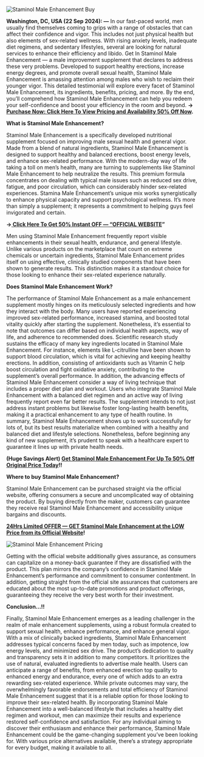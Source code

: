 
![Staminol Male Enhancement Buy](https://github.com/user-attachments/assets/fb5660c9-1963-41a9-b30f-ba8b2825cd38)



**Washington, DC, USA (22 Sep 2024): —** In our fast-paced world, men usually find themselves coming to grips with a range of obstacles that can affect their confidence and vigor. This includes not just physical health but also elements of sex-related wellness. With rising anxiety levels, inadequate diet regimens, and sedentary lifestyles, several are looking for natural services to enhance their efficiency and libido. Get In Staminol Male Enhancement — a male improvement supplement that declares to address these very problems. Developed to support healthy erections, increase energy degrees, and promote overall sexual health, Staminol Male Enhancement is amassing attention among males who wish to reclaim their younger vigor. This detailed testimonial will explore every facet of Staminol Male Enhancement, its ingredients, benefits, pricing, and more. By the end, you’ll comprehend how Staminol Male Enhancement can help you redeem your self-confidence and boost your efficiency in the room and beyond. **→ [Purchase Now: Click Here To View Pricing and Availability 50% Off Now](https://supplementcarts.com/staminol-male-enhancement-official/).**


**What is Staminol Male Enhancement?**

Staminol Male Enhancement is a specifically developed nutritional supplement focused on improving male sexual health and general vigor. Made from a blend of natural ingredients, Staminol Male Enhancement is designed to support healthy and balanced erections, boost energy levels, and enhance sex-related performance. With the modern-day way of life taking a toll on men’s health, many are turning to supplements like Staminol Male Enhancement to help neutralize the results.
This premium formula concentrates on dealing with typical male issues such as reduced sex drive, fatigue, and poor circulation, which can considerably hinder sex-related experiences. Stamina Male Enhancement’s unique mix works synergistically to enhance physical capacity and support psychological wellness. It’s more than simply a supplement; it represents a commitment to helping guys feel invigorated and certain.


**→[ Click Here To Get 50% Instant OFF — “OFFICIAL WEBSITE](https://supplementcarts.com/staminol-male-enhancement-official/)”**


Men using Staminol Male Enhancement frequently report visible enhancements in their sexual health, endurance, and general lifestyle. Unlike various products on the marketplace that count on extreme chemicals or uncertain ingredients, Staminol Male Enhancement prides itself on using effective, clinically studied components that have been shown to generate results. This distinction makes it a standout choice for those looking to enhance their sex-related experience naturally.


**Does Staminol Male Enhancement Work?**

The performance of Staminol Male Enhancement as a male enhancement supplement mostly hinges on its meticulously selected ingredients and how they interact with the body. Many users have reported experiencing improved sex-related performance, increased stamina, and boosted total vitality quickly after starting the supplement. Nonetheless, it’s essential to note that outcomes can differ based on individual health aspects, way of life, and adherence to recommended does.
Scientific research study sustains the efficacy of many key ingredients located in Staminol Male Enhancement. For instance, elements like L-citrulline have been shown to support blood circulation, which is vital for achieving and keeping healthy erections. In addition, consisting of antioxidants such as Vitamin C help boost circulation and fight oxidative anxiety, contributing to the supplement’s overall performance.
In addition, the advancing effects of Staminol Male Enhancement consider a way of living technique that includes a proper diet plan and workout. Users who integrate Staminol Male Enhancement with a balanced diet regimen and an active way of living frequently report even far better results. The supplement intends to not just address instant problems but likewise foster long-lasting health benefits, making it a practical enhancement to any type of health routine.
In summary, Staminol Male Enhancement shows up to work successfully for lots of, but its best results materialize when combined with a healthy and balanced diet and lifestyle selections. Nonetheless, before beginning any kind of new supplement, it’s prudent to speak with a healthcare expert to guarantee it lines up with private health needs.


**(Huge Savings Alert) [Get Staminol Male Enhancement For Up To 50% Off Original Price Today](https://supplementcarts.com/staminol-male-enhancement-official/)!!**


**Where to buy Staminol Male Enhancement?**

Staminol Male Enhancement can be purchased straight via the official website, offering consumers a secure and uncomplicated way of obtaining the product. By buying directly from the maker, customers can guarantee they receive real Staminol Male Enhancement and accessibility unique bargains and discounts.



**[24Hrs Limited OFFER — GET Staminol Male Enhancement at the LOW Price from its Official Website](https://supplementcarts.com/staminol-male-enhancement-official/)!**


![Staminol Male Enhancement Pricing](https://github.com/user-attachments/assets/33109501-1901-49db-87fa-fddde18cae39)




Getting with the official website additionally gives assurance, as consumers can capitalize on a money-back guarantee if they are dissatisfied with the product. This plan mirrors the company’s confidence in Staminol Male Enhancement’s performance and commitment to consumer contentment.
In addition, getting straight from the official site assurances that customers are educated about the most up-to-date promotions and product offerings, guaranteeing they receive the very best worth for their investment.


**Conclusion...!!**

Finally, Staminol Male Enhancement emerges as a leading challenger in the realm of male enhancement supplements, using a robust formula created to support sexual health, enhance performance, and enhance general vigor. With a mix of clinically backed ingredients, Staminol Male Enhancement addresses typical concerns faced by men today, such as impotence, low energy levels, and minimized sex drive.
The product’s dedication to quality and transparency sets it in addition to many competitors. It prioritizes the use of natural, evaluated ingredients to advertise male health. Users can anticipate a range of benefits, from enhanced erection top quality to enhanced energy and endurance, every one of which adds to an extra rewarding sex-related experience.
While private outcomes may vary, the overwhelmingly favorable endorsements and total efficiency of Staminol Male Enhancement suggest that it is a reliable option for those looking to improve their sex-related health. By incorporating Staminol Male Enhancement into a well-balanced lifestyle that includes a healthy diet regimen and workout, men can maximize their results and experience restored self-confidence and satisfaction.
For any individual aiming to discover their enthusiasm and enhance their performance, Staminol Male Enhancement could be the game-changing supplement you’ve been looking for. With various price alternatives available, there’s a strategy appropriate for every budget, making it available to all.
